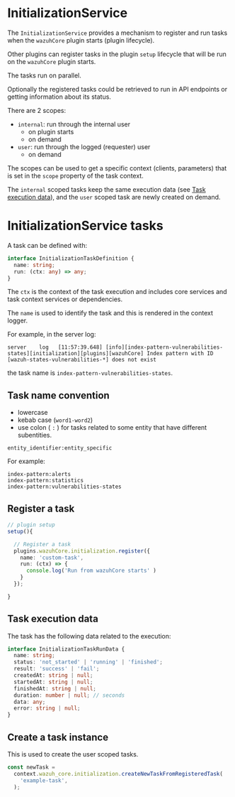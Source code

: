 # InitializationService

The `InitializationService` provides a mechanism to register and run tasks when the `wazuhCore` plugin starts (plugin lifecycle).

Other plugins can register tasks in the plugin `setup` lifecycle that will be run on the `wazuhCore` plugin starts.

The tasks run on parallel.

Optionally the registered tasks could be retrieved to run in API endpoints or getting information about its status.

There are 2 scopes:

- `internal`: run through the internal user
  - on plugin starts
  - on demand
- `user`: run through the logged (requester) user
  - on demand

The scopes can be used to get a specific context (clients, parameters) that is set in the `scope` property of the task context.

The `internal` scoped tasks keep the same execution data (see [Task execution data](#task-execution-data)), and the `user` scoped task are newly created on demand.

# InitializationService tasks

A task can be defined with:

```ts
interface InitializationTaskDefinition {
  name: string;
  run: (ctx: any) => any;
}
```

The `ctx` is the context of the task execution and includes core services and task context services or dependencies.

The `name` is used to identify the task and this is rendered in the context logger.

For example, in the server log:

```
server    log   [11:57:39.648] [info][index-pattern-vulnerabilities-states][initialization][plugins][wazuhCore] Index pattern with ID [wazuh-states-vulnerabilities-*] does not exist

```

the task name is `index-pattern-vulnerabilities-states`.

## Task name convention

- lowercase
- kebab case (`word1-word2`)
- use colon ( `:` ) for tasks related to some entity that have different subentities.

```
entity_identifier:entity_specific
```

For example:

```
index-pattern:alerts
index-pattern:statistics
index-pattern:vulnerabilities-states
```

## Register a task

```ts
// plugin setup
setup(){

  // Register a task
  plugins.wazuhCore.initialization.register({
    name: 'custom-task',
    run: (ctx) => {
      console.log('Run from wazuhCore starts' )
    }
  });

}
```

## Task execution data

The task has the following data related to the execution:

```ts
interface InitializationTaskRunData {
  name: string;
  status: 'not_started' | 'running' | 'finished';
  result: 'success' | 'fail';
  createdAt: string | null;
  startedAt: string | null;
  finishedAt: string | null;
  duration: number | null; // seconds
  data: any;
  error: string | null;
}
```

## Create a task instance

This is used to create the user scoped tasks.

```ts
const newTask =
  context.wazuh_core.initialization.createNewTaskFromRegisteredTask(
    'example-task',
  );
```
